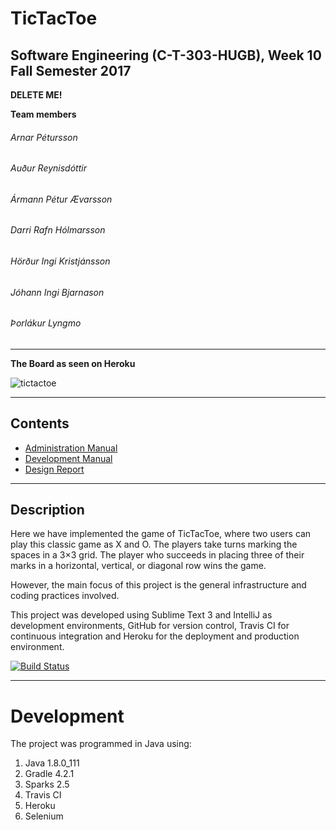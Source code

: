 # TicTacToe

## Software Engineering (C-T-303-HUGB), Week 10 Fall Semester 2017

**DELETE ME!**

**Team members**

###### Arnar Pétursson
###### Auður Reynisdóttir
###### Ármann Pétur Ævarsson
###### Darri Rafn Hólmarsson
###### Hörður Ingi Kristjánsson
###### Jóhann Ingi Bjarnason
###### Þorlákur Lyngmo

***

**The Board as seen on Heroku**

![](https://user-images.githubusercontent.com/24223566/32144520-e8bfacf8-bcb1-11e7-94b3-7b584590d6ba.PNG "tictactoe")

***

## Contents

- [Administration Manual](docs/administration_manual.md)
- [Development Manual](docs/dev_manual.md)
- [Design Report](docs/design_report.md)

***

## Description
Here we have implemented the game of TicTacToe, where two users can play this classic game as X and O. The players take turns marking the spaces in a 3×3 grid. The player who succeeds in placing three of their marks in a horizontal, vertical, or diagonal row wins the game.

However, the main focus of this project is the general infrastructure and coding practices involved. 

This project was developed using Sublime Text 3 and IntelliJ as development environments, GitHub for version control, Travis CI for continuous integration and Heroku for the deployment and production environment. 


[![Build Status](https://travis-ci.org/SevenSamurai2017/TicTacToe.png)](https://travis-ci.org/SevenSamurai2017/TicTacToe)

***

# Development
The project was programmed in Java using:

1. Java 1.8.0_111
2. Gradle 4.2.1
3. Sparks 2.5
4. Travis CI 
5. Heroku
6. Selenium
